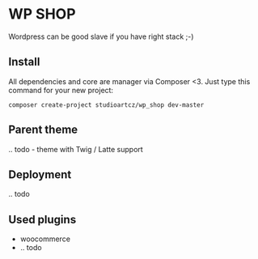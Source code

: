 # WP SHOP

Wordpress can be good slave if you have right stack ;-)

## Install

All dependencies and core are manager via Composer <3.
Just type this command for your new project:

```
composer create-project studioartcz/wp_shop dev-master
```

## Parent theme

.. todo - theme with Twig / Latte support

## Deployment

.. todo

## Used plugins

- woocommerce
- .. todo


